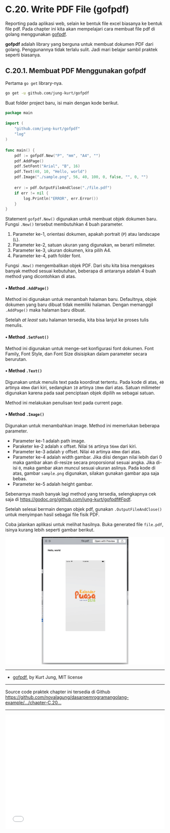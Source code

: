 # C.20. Write PDF File (gofpdf)

Reporting pada aplikasi web, selain ke bentuk file excel biasanya ke bentuk file pdf. Pada chapter ini kita akan mempelajari cara membuat file pdf di golang menggunakan [gofpdf](https://github.com/jung-kurt/gofpdf).

**gofpdf** adalah library yang berguna untuk membuat dokumen PDF dari golang. Penggunannya tidak terlalu sulit. Jadi mari belajar sambil praktek seperti biasanya. 

## C.20.1. Membuat PDF Menggunakan gofpdf

Pertama `go get` library-nya.

```bash
go get -u github.com/jung-kurt/gofpdf
```

Buat folder project baru, isi main dengan kode berikut.

```go
package main

import (
    "github.com/jung-kurt/gofpdf"
    "log"
)

func main() {
    pdf := gofpdf.New("P", "mm", "A4", "")
    pdf.AddPage()
    pdf.SetFont("Arial", "B", 16)
    pdf.Text(40, 10, "Hello, world")
    pdf.Image("./sample.png", 56, 40, 100, 0, false, "", 0, "")

    err := pdf.OutputFileAndClose("./file.pdf")
    if err != nil {
        log.Println("ERROR", err.Error())
    }
}
```

Statement `gofpdf.New()` digunakan untuk membuat objek dokumen baru. Fungsi `.New()` tersebut membutuhkan 4 buah parameter.

 1. Parameter ke-1, orientasi dokumen, apakah portrait (`P`) atau landscape (`L`).
 2. Parameter ke-2, satuan ukuran yang digunakan, `mm` berarti milimeter.
 3. Parameter ke-3, ukuran dokumen, kira pilih A4.
 4. Parameter ke-4, path folder font.

Fungsi `.New()` mengembalikan objek PDF. Dari situ kita bisa mengakses banyak method sesuai kebutuhan, beberapa di antaranya adalah 4 buah method yang dicontohkan di atas.

#### • Method `.AddPage()`
 
Method ini digunakan untuk menambah halaman baru. Defaultnya, objek dokumen yang baru dibuat tidak memiliki halaman. Dengan memanggil `.AddPage()` maka halaman baru dibuat.

Setelah *at least* satu halaman tersedia, kita bisa lanjut ke proses tulis menulis.

#### • Method `.SetFont()`

Method ini digunakan untuk menge-set konfigurasi font dokumen. Font Family, Font Style, dan Font Size disisipkan dalam parameter secara berurutan.
 
#### • Method `.Text()`

Digunakan untuk menulis text pada koordinat tertentu. Pada kode di atas, `40` artinya `40mm` dari kiri, sedangkan `10` artinya `10mm` dari atas. Satuan milimeter digunakan karena pada saat penciptaan objek dipilih `mm` sebagai satuan.

Method ini melakukan penulisan text pada current page.

#### • Method `.Image()` 

Digunakan untuk menambahkan image. Method ini memerlukan beberapa parameter.

- Parameter ke-1 adalah path image.
- Paraketer ke-2 adalah x offset. Nilai `56` artinya `56mm` dari kiri.
- Parameter ke-3 adalah y offset. Nilai `40` artinya `40mm` dari atas.
- Parameter ke-4 adalah width gambar. Jika diisi dengan nilai lebih dari 0 maka gambar akan di-resize secara proporsional sesuai angka. Jika di-isi `0`, maka gambar akan muncul sesuai ukuran aslinya. Pada kode di atas, gambar `sample.png` digunakan, silakan gunakan gambar apa saja bebas.
- Parameter ke-5 adalah height gambar.

Sebenarnya masih banyak lagi method yang tersedia, selengkapnya cek saja di https://godoc.org/github.com/jung-kurt/gofpdf#Fpdf.

Setelah selesai bermain dengan objek pdf, gunakan `.OutputFileAndClose()` untuk menyimpan hasil sebagai file fisik PDF.

Coba jalankan aplikasi untuk melihat hasilnya. Buka generated file `file.pdf`, isinya kurang lebih seperti gambar berikut.

![Write PDF file](images/C_write_pdf_file_1_write_pdf_file.png)


---

- [gofpdf](https://github.com/jung-kurt/gofpdf), by Kurt Jung, MIT license

---

<div class="source-code-link">
    <div class="source-code-link-message">Source code praktek chapter ini tersedia di Github</div>
    <a href="https://github.com/novalagung/dasarpemrogramangolang-example/tree/master/chapter-C.20-write-pdf-file">https://github.com/novalagung/dasarpemrogramangolang-example/.../chapter-C.20...</a>
</div>

---

<iframe src="partial/ebooks.html" width="100%" height="360px" frameborder="0" scrolling="no"></iframe>
